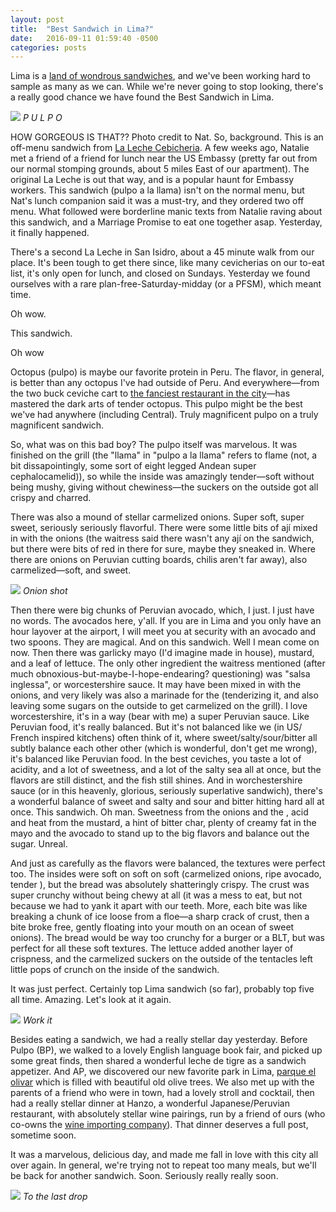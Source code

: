 ```yaml
---
layout: post
title:  "Best Sandwich in Lima?"
date:   2016-09-11 01:59:40 -0500
categories: posts
---
```


Lima is a [land of wondrous sandwiches](https://www.instagram.com/sub.lima/), and we've been working hard to sample as many as we can. While we're never going to stop looking, there's a really good chance we have found the Best Sandwich in Lima.

![](/lima-y-sal/assets/img/best-sandwich-ever/pulpo.JPG)
*P <i class="em em-octopus"></i> U <i class="em em-octopus"></i> L <i class="em em-octopus"></i> P <i class="em em-octopus"></i> O*

HOW GORGEOUS IS THAT?? Photo credit to Nat. So, background. This is an off-menu sandwich from [La Leche Cebicheria](https://www.facebook.com/LALECHECEBICHERIAPERUANA/). A few weeks ago, Natalie met a friend of a friend for lunch near the US Embassy (pretty far out from our normal stomping grounds, about 5 miles East of our apartment). The original La Leche is out that way, and is a popular haunt for Embassy workers. This sandwich (pulpo a la llama) isn't on the normal menu, but Nat's lunch companion said it was a must-try, and they ordered two off menu. What followed were borderline manic texts from Natalie raving about this sandwich, and a Marriage Promise to eat one together asap. Yesterday, it finally happened.

There's a second La Leche in San Isidro, about a 45 minute walk from our place. It's been tough to get there since, like many cevicherias on our to-eat list, it's only open for lunch, and closed on Sundays. Yesterday we found ourselves with a rare plan-free-Saturday-midday (or a PFSM), which meant <i class="em em-octopus"></i> time.

Oh wow.

This sandwich.

Oh wow<i class="em em-octopus"></i><i class="em em-octopus"></i><i class="em em-octopus"></i>

Octopus (pulpo) is maybe our favorite protein in Peru. The flavor, in general, is better than any octopus I've had outside of Peru. And everywhere&mdash;from the two buck ceviche cart to [the fanciest restaurant in the city](https://bchartoff.github.io/lima-y-sal/posts/2016/08/31/central.html)&mdash;has mastered the dark arts of tender octopus. This pulpo might be the best we've had anywhere (including Central). Truly magnificent pulpo on a truly magnificent sandwich.

So, what was on this bad boy? The pulpo itself was marvelous. It was finished on the grill (the "llama" in "pulpo a la llama" refers to flame (not, a bit dissapointingly, some sort of eight legged Andean super cephalocamelid)), so while the inside was amazingly tender&mdash;soft without being mushy, giving without chewiness&mdash;the suckers on the outside got all crispy and charred.

There was also a mound of stellar carmelized onions. Super soft, super sweet, seriously seriously flavorful. There were some little bits of aj&iacute; mixed in with the onions (the waitress said there wasn't any aj&iacute; on the sandwich, but there were bits of red in there for sure, maybe they sneaked in. Where there are onions on Peruvian cutting boards, chilis aren't far away), also carmelized&mdash;soft, and sweet.

![](/lima-y-sal/assets/img/best-sandwich-ever/pulpo3.JPG)
*Onion shot*

Then there were big chunks of Peruvian avocado, which, I just. I just have no words. The avocados here, y'all. If you are in Lima and you only have an hour layover at the airport, I will meet you at security with an avocado and two spoons. They are magical. And on this sandwich. Well I mean come on now. Then there was garlicky mayo (I'd imagine made in house), mustard, and a leaf of lettuce. The only other ingredient the waitress mentioned (after much obnoxious-but-maybe-I-hope-endearing? questioning) was "salsa inglessa", or worcestershire sauce. It may have been mixed in with the onions, and very likely was also a marinade for the <i class="em em-octopus"></i> (tenderizing it, and also leaving some sugars on the outside to get carmelized on the grill). I love worcestershire, it's in a way (bear with me) a super Peruvian sauce. Like Peruvian food, it's really balanced. But it's not balanced like we (in US/ French inspired kitchens) often think of it, where sweet/salty/sour/bitter all subtly balance each other other (which is wonderful, don't get me wrong), it's balanced like Peruvian food. In the best ceviches, you taste a lot of acidity, and a lot of sweetness, and a lot of the salty sea all at once, but the flavors are still distinct, and the fish still shines. And in worchestershire sauce (or in this heavenly, glorious, seriously superlative sandwich), there's a wonderful balance of sweet and salty and sour and bitter hitting hard all at once. This sandwich. Oh man. Sweetness from the onions and the <i class="em em-octopus"></i>, acid and heat from the mustard, a hint of bitter char, plenty of creamy fat in the mayo and the avocado to stand up to the big flavors and balance out the sugar. Unreal.

And just as carefully as the flavors were balanced, the textures were perfect too. The insides were soft on soft on soft (carmelized onions, ripe avocado, tender <i class="em em-octopus"></i>), but the bread was absolutely shatteringly crispy. The crust was super crunchy without being chewy at all (it was a mess to eat, but not because we had to yank it apart with our teeth. More, each bite was like breaking a chunk of ice loose from a floe&mdash;a sharp crack of crust, then a bite broke free, gently floating into your mouth on an ocean of sweet onions). The bread would be way too crunchy for a burger or a BLT, but was perfect for all these soft textures. The lettuce added another layer of crispness, and the carmelized suckers on the outside of the tentacles left little pops of crunch on the inside of the sandwich.

It was just perfect. Certainly top Lima sandwich (so far), probably top five all time. Amazing. Let's look at it again.

![](/lima-y-sal/assets/img/best-sandwich-ever/pulpo2.JPG)
*Work it*

Besides eating a sandwich, we had a really stellar day yesterday. Before Pulpo (BP), we walked to a lovely English language book fair, and picked up some great finds, then shared a wonderful leche de tigre as a sandwich appetizer. And AP, we discovered our new favorite park in Lima, [parque el olivar](http://www.oliveoiltimes.com/olive-oil-basics/parque-el-olivar-lima-perus-historic-olive-grove-park/39602) which is filled with beautiful old olive trees. We also met up with the parents of a friend who were in town, had a lovely stroll and cocktail, then had a really stellar dinner at Hanzo, a wonderful Japanese/Peruvian restaurant, with absolutely stellar wine pairings, run by a friend of ours (who co-owns the [wine importing company](http://jswineworld.com/)). That dinner deserves a full post, sometime soon.

It was a marvelous, delicious day, and made me fall in love with this city all over again. In general, we're trying not to repeat too many meals, but we'll be back for another <i class="em em-octopus"></i> sandwich. Soon. Seriously really really soon.
<i class="em em-octopus"></i>

![](/lima-y-sal/assets/img/best-sandwich-ever/plate.JPG)
*To the last drop*